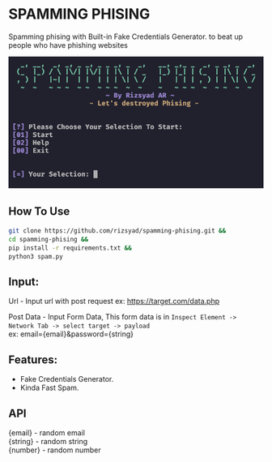 # SPAMMING PHISING

Spamming phising with Built-in Fake Credentials Generator. to beat up people who have phishing websites

![Banner](banner.png)

## How To Use

```bash
git clone https://github.com/rizsyad/spamming-phising.git &&
cd spamming-phising &&
pip install -r requirements.txt &&
python3 spam.py
```

## Input:

Url - Input url with post request ex: https://target.com/data.php

Post Data - Input Form Data, This form data is in `Inspect Element -> Network Tab -> select target -> payload` <br />
ex: email={email}&password={string}

## Features:

- Fake Credentials Generator.
- Kinda Fast Spam.

## API

{email} - random email <br />
{string} - random string <br />
{number} - random number <br />
